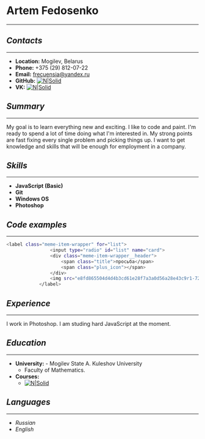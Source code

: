 # Artem Fedosenko
---
## _Contacts_
---
- **Location:** Mogilev, Belarus
- **Phone:** +375 (29) 812-07-22
- **Email:** frecuensia@yandex.ru
- **GitHub:** [![N|Solid](https://www.sonsuzteknoloji.com/wp-content/uploads/2022/05/Github-120x90.jpg)](https://github.com/Artemlorsept)
- **VK:** [![N|Solid](https://sun6-23.userapi.com/s/v1/ig2/_8WZI-e0wFXJnJ522-A3auSwYrZD_al8wfMUHBgrqIOxJf0Maw_4sKOElsowSzitjW6a28gwQp3gkWTm5GHuJqoW.jpg?size=50x50&quality=95&crop=98,187,200,200&ava=1)](https://vk.com/id50913970)

## _Summary_
---
My goal is to learn everything new and exciting. I like to code and paint. I'm ready to spend a lot of time doing what I'm interested in. My strong points are fast fixing every single problem and picking things up. I want to get knowledge and skills that will be enough for employment in a company.
## _Skills_
---
- **JavaScript (Basic)**
- **Git**
-  **Windows OS**
-  **Photoshop**
## _Code examples_
---
```sh
<label class="meme-item-wrapper" for="list">
                <input type="radio" id="list" name="card">
                <div class="meme-item-wrapper__header">
                    <span class="title">просьба</span>
                    <span class="plus_icon"></span>
                </div>
                <img src="e8fd865504d4d4b3cd61e28f7a3a0d56a28e43c9r1-720-606v2_hq.jpg" width="600" alt="list_meme">
            </label>
```
## _Experience_
---
I work in Photoshop. I am studing hard JavaScript at the moment.
## _Education_
---
- **University:** - Mogilev State A. Kuleshov University 
  + Faculty of Mathematics.
- **Courses:**
  + [![N|Solid](http://2.bp.blogspot.com/-Z_Sci4XnZFw/VELtkiatlEI/AAAAAAAAAZw/bAv18F5w9C8/s1600/19.10.png)](https://rs.school/courses/javascript-preschool-ru)
## _Languages_
---
- *Russian* 
- *English*
